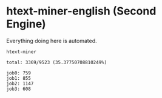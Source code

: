 # htext-miner-english (Second Engine)

Everything doing here is automated.

```
htext-miner

total: 3369/9523 (35.37750708810249%)

job0: 759
job1: 855
job2: 1147
job3: 608
```